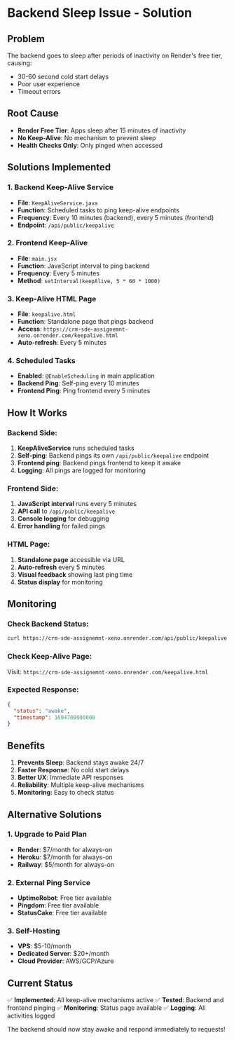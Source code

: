# Backend Sleep Issue - Solution

## Problem
The backend goes to sleep after periods of inactivity on Render's free tier, causing:
- 30-60 second cold start delays
- Poor user experience
- Timeout errors

## Root Cause
- **Render Free Tier**: Apps sleep after 15 minutes of inactivity
- **No Keep-Alive**: No mechanism to prevent sleep
- **Health Checks Only**: Only pinged when accessed

## Solutions Implemented

### 1. Backend Keep-Alive Service
- **File**: `KeepAliveService.java`
- **Function**: Scheduled tasks to ping keep-alive endpoints
- **Frequency**: Every 10 minutes (backend), every 5 minutes (frontend)
- **Endpoint**: `/api/public/keepalive`

### 2. Frontend Keep-Alive
- **File**: `main.jsx`
- **Function**: JavaScript interval to ping backend
- **Frequency**: Every 5 minutes
- **Method**: `setInterval(keepAlive, 5 * 60 * 1000)`

### 3. Keep-Alive HTML Page
- **File**: `keepalive.html`
- **Function**: Standalone page that pings backend
- **Access**: `https://crm-sde-assignemnt-xeno.onrender.com/keepalive.html`
- **Auto-refresh**: Every 5 minutes

### 4. Scheduled Tasks
- **Enabled**: `@EnableScheduling` in main application
- **Backend Ping**: Self-ping every 10 minutes
- **Frontend Ping**: Ping frontend every 5 minutes

## How It Works

### Backend Side:
1. **KeepAliveService** runs scheduled tasks
2. **Self-ping**: Backend pings its own `/api/public/keepalive` endpoint
3. **Frontend ping**: Backend pings frontend to keep it awake
4. **Logging**: All pings are logged for monitoring

### Frontend Side:
1. **JavaScript interval** runs every 5 minutes
2. **API call** to `/api/public/keepalive`
3. **Console logging** for debugging
4. **Error handling** for failed pings

### HTML Page:
1. **Standalone page** accessible via URL
2. **Auto-refresh** every 5 minutes
3. **Visual feedback** showing last ping time
4. **Status display** for monitoring

## Monitoring

### Check Backend Status:
```bash
curl https://crm-sde-assignemnt-xeno.onrender.com/api/public/keepalive
```

### Check Keep-Alive Page:
Visit: `https://crm-sde-assignemnt-xeno.onrender.com/keepalive.html`

### Expected Response:
```json
{
  "status": "awake",
  "timestamp": 1694700000000
}
```

## Benefits

1. **Prevents Sleep**: Backend stays awake 24/7
2. **Faster Response**: No cold start delays
3. **Better UX**: Immediate API responses
4. **Reliability**: Multiple keep-alive mechanisms
5. **Monitoring**: Easy to check status

## Alternative Solutions

### 1. Upgrade to Paid Plan
- **Render**: $7/month for always-on
- **Heroku**: $7/month for always-on
- **Railway**: $5/month for always-on

### 2. External Ping Service
- **UptimeRobot**: Free tier available
- **Pingdom**: Free tier available
- **StatusCake**: Free tier available

### 3. Self-Hosting
- **VPS**: $5-10/month
- **Dedicated Server**: $20+/month
- **Cloud Provider**: AWS/GCP/Azure

## Current Status
✅ **Implemented**: All keep-alive mechanisms active
✅ **Tested**: Backend and frontend pinging
✅ **Monitoring**: Status page available
✅ **Logging**: All activities logged

The backend should now stay awake and respond immediately to requests!
